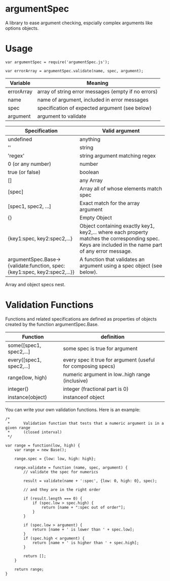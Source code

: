 argumentSpec
============

A library to ease argument checking, espcially complex arguments like options objects.

Usage
=====

    var argumentSpec = require('argumentSpec.js');

    var errorArray = argumentSpec.validate(name, spec, argument);

Variable| Meaning
---------|---------
errorArray|array of string error messages (empty if no errors)
name|name of argument, included in error messages
spec|specification of expected argument (see below)
argument|argument to validate

Specification|Valid argument
-----------|----------
undefined|anything
''|string
'regex'|string argument matching regex
0 (or any number)|number
true (or false)|boolean
[]|any Array
[spec]|Array all of whose elements match spec
[spec1, spec2, ...]|Exact match for the array argument
{}|Empty Object
{key1:spec, key2:spec2,...}| Object containing exactly key1, key2,... where each property matches the corresponding spec. Keys are included in the name part of any error message. 
argumentSpec.Base->{validate:function, spec:{key1:spec, key2:spec2,...}}| A function that validates an argument using a spec object (see below).

Array and object specs nest.

Validation Functions
=====================

Functions and related specifications are defined as properties of objects created by the function argumentSpec.Base. 

Function| definition
------------|---
some([spec1, spec2,...]|           some spec is true for argument
every([spec1, spec2,...]|          every spec it true for argument (useful for composing specs)
range(low, high)|          numeric argument in low..high range (inclusive)
integer()|        integer (fractional part is 0)
instance(object)|instanceof object

You can write your own validation functions.
Here is an example:

    /*
     *      Validation function that tests that a numeric argument is in a given range 
     *      (closed interval)
     */

    var range = function(low, high) {
        var range = new Base();

        range.spec = {low: low, high: high};

        range.validate = function (name, spec, argument) {
            // validate the spec for numerics
            
            result = validate(name + ':spec', {low: 0, high: 0}, spec);  
            
            // and they are in the right order
            
            if (result.length === 0) {
                if (spec.low > spec.high) {
                    return [name + ":spec out of order"];
                }
            }

            if (spec.low > argument) {
                return [name + ' is lower than ' + spec.low];
            }
            if (spec.high < argument) {
                return [name + ' is higher than ' + spec.high];
            }
            
            return [];
        }

        return range;
    }

            




